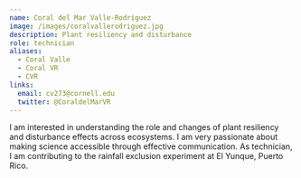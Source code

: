 ```yaml
---
name: Coral del Mar Valle-Rodríguez
image: /images/coralvallerodriguez.jpg
description: Plant resiliency and disturbance
role: technician
aliases: 
  - Coral Valle
  - Coral VR
  - CVR
links: 
  email: cv273@cornell.edu
  twitter: @CoraldelMarVR
---
```


I am interested in understanding the role and changes of plant resiliency and disturbance effects across ecosystems. I am very passionate about making science accessible through effective communication. As technician, I am contributing to the rainfall exclusion experiment at El Yunque, Puerto Rico. 
